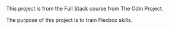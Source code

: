 This project is from the Full Stack course from The Odin Project.

The purpose of this project is to train Flexbox skills.